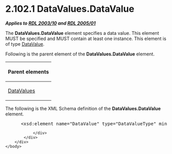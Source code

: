 <html dir="LTR" xmlns:mshelp="http://msdn.microsoft.com/mshelp" xmlns:ddue="http://ddue.schemas.microsoft.com/authoring/2003/5" xmlns:xlink="http://www.w3.org/1999/xlink" xmlns:tool="http://www.microsoft.com/tooltip">
    <head>
        <meta http-equiv="Content-Type" content="text/html; CHARSET=utf-8"></meta>
        <meta name="save" content="history"></meta>
        <title>2.102.1 DataValues.DataValue</title>
        <xml>
            <mshelp:toctitle title="2.102.1 DataValues.DataValue"></mshelp:toctitle>
            <mshelp:rltitle title="[MS-RDL]: DataValues.DataValue"></mshelp:rltitle>
            <mshelp:keyword index="A" term="14d74a4e-4cef-40e7-8414-4e7fb6534233"></mshelp:keyword>
            <mshelp:attr name="DCSext.ContentType" value="open specification"></mshelp:attr>
            <mshelp:attr name="AssetID" value="14d74a4e-4cef-40e7-8414-4e7fb6534233"></mshelp:attr>
            <mshelp:attr name="TopicType" value="kbRef"></mshelp:attr>
            <mshelp:attr name="DCSext.Title" value="[MS-RDL]: DataValues.DataValue" />
        </xml>
    </head>
    <body>
        <div id="header">
            <h1 class="heading">2.102.1 DataValues.DataValue</h1>
        </div>
        <div id="mainSection">
            <div id="mainBody">
                <div id="allHistory" class="saveHistory"></div>
                <div id="sectionSection0" class="section" name="collapseableSection">
                    

<p><b><i>Applies to </i></b><a href="a7e2ad00-07c8-4f6d-80ab-3ad55df7b233.htm"><b><i>RDL 2003/10</i></b></a><b>
<i>and </i></b><a href="3ebe2912-4958-4832-b391-cad1f5e13338.htm"><b><i>RDL 2005/01</i></b></a></p>

<p>The <b>DataValues.DataValue</b> element specifies a data
value. This element MUST be specified and MUST contain at least one instance.
This element is of type <a href="fdaa1968-b0a0-4f18-b583-8691d13f1ed0.htm">DataValue</a>.</p>

<p>Following is the parent element of the <b>DataValues.DataValue</b>
element.</p>

<table>
 <thead>
  <tr>
   <th>
   <p>Parent elements</p>
   </th>
  </tr>
 </thead>
 <tr>
  <td>
  <p><a href="95774c4b-197d-4caf-80a5-9748d63d3e6e.htm">DataValues</a></p>
  </td>
 </tr>
</table>

<p>The following is the XML Schema definition of the <b>DataValues.DataValue</b>
element.</p>

<dl>
<dd>
<div><pre> &lt;xsd:element name=&quot;DataValue&quot; type=&quot;DataValueType&quot; minOccurs=&quot;unbounded&quot; /&gt;
</pre></div>
</dd></dl>


                </div>
            </div>
        </div>
    </body>
</html>